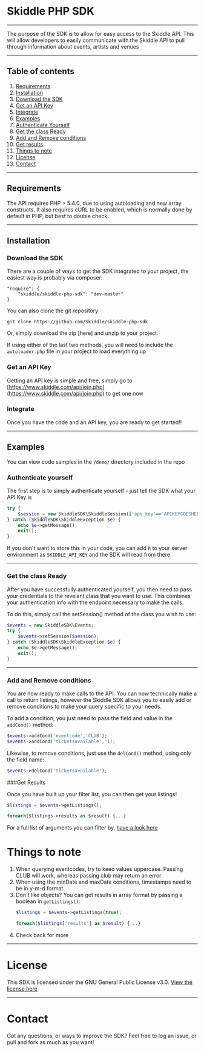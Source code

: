 # Skiddle PHP SDK

---

The purpose of the SDK is to allow for easy access to the Skiddle API.  This will allow developers to easily communicate with the Skiddle API to pull through information about events, artists and venues

---

## Table of contents

1. [Requirements](#requirements)
2. [Installation](#installation)
  1. [Download the SDK](#download)
  2. [Get an API Key](#apikey)
  3. [Integrate](#integrate)
3. [Examples](#examples)
  1. [Authenticate Yourself](#authenticate)
  2. [Get the class Ready](#getready)
  3. [Add and Remove conditions](#addremove)
  4. [Get results](#results)
4. [Things to note](#notes)
5. [License](#license)
6. [Contact](#contact)

---

## Requirements<a name="requirements"></a>

The API requires PHP > 5.4.0, due to using autoloading and new array constructs.  It also requires cURL to be enabled, which is normally done by default in PHP, but best to double check.

---

## Installation<a name="installation"></a>

### Download the SDK<a name="download"></a>

There are a couple of ways to get the SDK integrated to your project, the easiest way is probably via composer:

````
"require": {
    "skiddle/skiddle-php-sdk": "dev-master"
}
````

You can also clone the git repository
````
git clone https://github.com/Skiddle/skiddle-php-sdk
````

Or, simply download the zip [here] and unzip to your project.

If using either of the last two methods, you will need to include the ````autoloader.php```` file in your project to load everything up

### Get an API Key<a name="apikey"></a>

Getting an API key is simple and free, simply go to [https://www.skiddle.com/api/join.php](https://www.skiddle.com/api/join.php) to get one now

### Integrate<a name="integrate"></a>

Once you have the code and an API key, you are ready to get started!!

---

## Examples<a name="examples"></a>

You can view code samples in the ````/demo/```` directory included in the repo

### Authenticate yourself<a name="authenticate"></a>

The first step is to simply authenticate yourself - just tell the SDK what your API Key is

```php
try {
    $session = new SkiddleSDK\SkiddleSession(['api_key'=>'APIKEYGOESHERE']);
} catch (SkiddleSDK\SkiddleException $e) {
    echo $e->getMessage();
    exit();
}
```

If you don't want to store this in your code, you can add it to your server environment as ```SKIDDLE_API_KEY``` and the SDK will read from there.

---

### Get the class Ready<a name="getready"></a>

After you have successfully authenticated yourself, you then need to pass your credentials to the revelant class that you want to use.  This combines your authentication info with the endpoint necessary to make the calls.

To do this, simply call the setSession() method of the class you wish to use:

```php
$events = new SkiddleSDK\Events;
try {
    $events->setSession($session);
} catch (SkiddleSDK\SkiddleException $e) {
    echo $e->getMessage();
    exit();
}
```

---

### Add and Remove conditions<a name="addremove"></a>

You are now ready to make calls to the API.  You can now technically make a call to return listings, however the Skiddle SDK allows you to easily add or remove conditions to make your query specific to your needs.

To add a condition, you just need to pass the field and value in the ```addCond()``` method:

```php
$events->addCond('eventcode','CLUB');
$events->addCond('ticketsavailable','1);
```

Likewise, to remove conditions, just use the ```delCond()``` method, using only the field name:

```php
$events->delCond('ticketsavailable');
```


###Get Results<a name="results"></a>

Once you have built up your filter list, you can then get your listings!

```php
$listings = $events->getListings();

foreach($listings->results as $result) {...}
```

For a full list of arguments you can filter by, [have a look here](https://github.com/Skiddle/web-api/wiki)

# Things to note<a name="notes"></a>

1.  When querying eventcodes, try to keeo values uppercase.  Passing CLUB will work, whereas passing club may return an error
2.  When using the minDate and maxDate conditions, timestamps need to be in y-m-d format.
3.  Don't like objects?  You can get results in array format by passing a boolean in ```getListings()```:
    ```php
    $listings = $events->getListings(true);

    foreach($listings['results'] as $result) {...}
    ```
4.  Check back for more

---

# License<a name="license"></a>

This SDK is licensed under the GNU General Public License v3.0.  [View the license here](LICENSE.md)

---

# Contact<a name="contact"></a>

Got any questions, or ways to improve the SDK?  Feel free to log an issue, or pull and fork as much as you want!